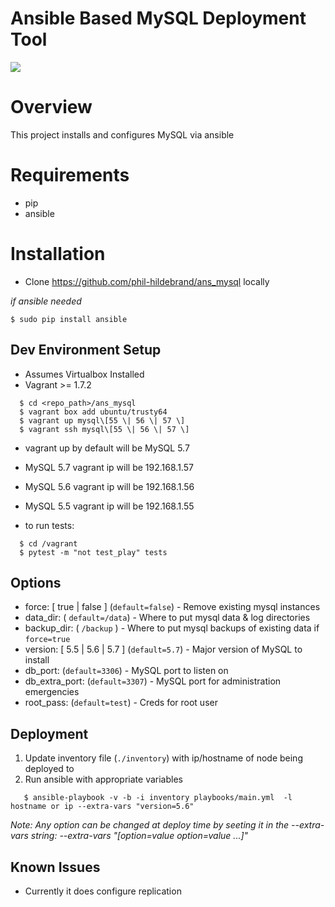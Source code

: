 # Ansible Based MySQL Deployment Tool

![](https://travis-ci.org/phil-hildebrand/ans_mysql.svg?branch=master)

# Overview

This project installs and configures MySQL via ansible

# Requirements

- pip
- ansible

# Installation

- Clone https://github.com/phil-hildebrand/ans_mysql locally

_if ansible needed_

```
$ sudo pip install ansible
```

## Dev Environment Setup

- Assumes Virtualbox Installed
- Vagrant >= 1.7.2

```
  $ cd <repo_path>/ans_mysql
  $ vagrant box add ubuntu/trusty64
  $ vagrant up mysql\[55 \| 56 \| 57 \]
  $ vagrant ssh mysql\[55 \| 56 \| 57 \]
```
- vagrant up by default will be MySQL 5.7
- MySQL 5.7 vagrant ip will be 192.168.1.57
- MySQL 5.6 vagrant ip will be 192.168.1.56
- MySQL 5.5 vagrant ip will be 192.168.1.55

- to run tests:
```
  $ cd /vagrant
  $ pytest -m "not test_play" tests
```

## Options

- force: \[ true | false \] (`default=false`) - Remove existing mysql instances
- data_dir: ( `default=/data`) - Where to put mysql data & log directories
- backup_dir: ( `/backup` ) - Where to put mysql backups of existing data if `force=true`
- version: \[ 5.5 | 5.6 | 5.7 \] (`default=5.7`) - Major version of MySQL to install
- db\_port: (`default=3306`) - MySQL port to listen on
- db\_extra\_port: (`default=3307`) - MySQL port for administration emergencies
- root\_pass: (`default=test`) - Creds for root user

## Deployment

1. Update inventory file (`./inventory`) with ip/hostname of node being deployed to
2. Run ansible with appropriate variables
```
   $ ansible-playbook -v -b -i inventory playbooks/main.yml  -l hostname or ip --extra-vars "version=5.6" 
```

_Note: Any option can be changed at deploy time by seeting it in the --extra-vars string: --extra-vars "[option=value option=value ...]"_

## Known Issues

- Currently it does configure replication
